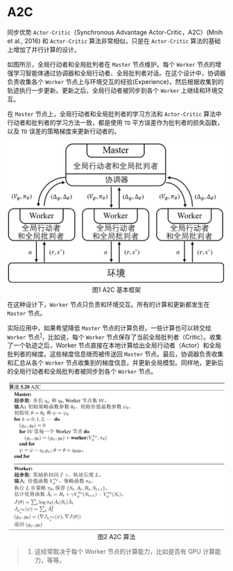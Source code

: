 # A2C

同步优势 `Actor-Critic`（Synchronous Advantage Actor-Critic，A2C）(Mnih et al., 2016) 和 `Actor-Critic` 算法非常相似，只是在 `Actor-Critic` 算法的基础上增加了并行计算的设计。

如图所示，全局行动者和全局批判者在 `Master` 节点维护。每个 `Worker` 节点的增强学习智能体通过协调器和全局行动者、全局批判者对话。在这个设计中，协调器负责收集各个 `Worker` 节点上与环境交互的经验(Experience)，然后根据收集到的轨迹执行一步更新。更新之后，全局行动者被同步到各个 `Worker` 上继续和环境交互。

在 `Master` 节点上，全局行动者和全局批判者的学习方法和 `Actor-Critic` 算法中行动者和批判者的学习方法一致，都是使用 `TD` 平方误差作为批判者的损失函数，以及 `TD` 误差的策略梯度来更新行动者的。

<div align=center>
<img width="800" src="./PNG/A2C 基本框架.png"/>
</div>
<div align=center>图1 A2C 基本框架</div>

在这种设计下，`Worker` 节点只负责和环境交互。所有的计算和更新都发生在 `Master` 节点。

实际应用中，如果希望降低 `Master` 节点的计算负担，一些计算也可以转交给 `Worker` 节点<sup><a href="#ref1">1</a></sup>，比如说，每个 `Worker` 节点保存了当前全局批判者（Critic）。收集了一个轨迹之后，Worker 节点直接在本地计算给出全局行动者（Actor）和全局批判者的梯度。这些梯度信息继而被传送回 `Master` 节点。最后，协调器负责收集和汇总从各个 `Worker` 节点收集到的梯度信息，并更新全局模型。同样地，更新后的全局行动者和全局批判者被同步到各个 `Worker` 节点。

<div align=center>
<img width="800" src="./PNG/A2C 算法.png"/>
</div>
<div align=center>图2 A2C 算法</div>

> 1. <p name = "ref1">这经常取决于每个 Worker 节点的计算能力，比如是否有 GPU 计算能力，等等。</p>